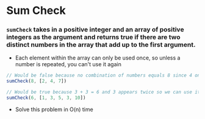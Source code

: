 # Sum Check


### `sumCheck` takes in a positive integer and an array of positive integers as the argument and returns true if there are two distinct numbers in the array that add up to the first argument.

* Each element within the array can only be used once, so unless a number is repeated, you can't use it again

```javascript
// Would be false because no combination of numbers equals 8 since 4 only appears once
sumCheck(8, [2, 4, 7])

// Would be true because 3 + 3 = 6 and 3 appears twice so we can use it again
sumCheck(6, [1, 3, 5, 3, 10])
```

* Solve this problem in O(n) time
